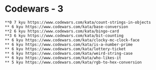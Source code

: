 # Codewars - 3

    **0 7 kyu https://www.codewars.com/kata/count-strings-in-objects
    ** 6 kyu https://www.codewars.com/kata/base-conversion
    **2 6 kyu https://www.codewars.com/kata/bingo-card
    **3 6 kyu https://www.codewars.com/kata/bit-counting
    ** 6 kyu https://www.codewars.com/kata/clocky-mc-clock-face
    ** 6 kyu https://www.codewars.com/kata/is-a-number-prime
    ** 6 kyu https://www.codewars.com/kata/lottery-ticket
    ** 6 kyu https://www.codewars.com/kata/weird-string-case
    ** 6 kyu https://www.codewars.com/kata/who-likes-it
    ** 5 kyu https://www.codewars.com/kata/rgb-to-hex-conversion
